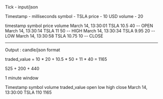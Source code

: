
Tick - input/json

Timestamp - milliseconds 
symbol - TSLA
price - 10 USD 
volume - 20

timestamp             symbol      price   volume
March 14, 13:30:01       TSLA     10.5      40       -- OPEN
March 14, 13:30:14       TSLA     11    50       -- HIGH
March 14, 13:30:34       TSLA     9.95      20   -- LOW
March 14, 13:30:58       TSLA     10.75    10      -- CLOSE


---
Output : candle/json format 

traded_value = 10 * 20 + 10.5 * 50 + 11 * 40 = 1165

525 + 200 + 440

1 minute window 

  Timestamp              symbol       volume         traded_value  open  low  high  close 
March 14, 13:30:00      TSLA            110               1165  

